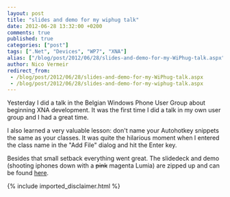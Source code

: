 ```yaml
---
layout: post
title: "slides and demo for my wiphug talk"
date: 2012-06-28 13:32:00 +0200
comments: true
published: true
categories: ["post"]
tags: [".Net", "Devices", "WP7", "XNA"]
alias: ["/blog/post/2012/06/28/slides-and-demo-for-my-WiPhug-talk.aspx", "/blog/post/2012/06/28/slides-and-demo-for-my-wiphug-talk.aspx"]
author: Nico Vermeir
redirect_from:
 - /blog/post/2012/06/28/slides-and-demo-for-my-WiPhug-talk.aspx
 - /blog/post/2012/06/28/slides-and-demo-for-my-wiphug-talk.aspx
---
```

<p>Yesterday I did a talk in the Belgian Windows Phone User Group about beginning XNA development. It was the first time I did a talk in my own user group and I had a great time.</p>
<p>I also learned a very valuable lesson: don't name your Autohotkey snippets the same as your classes. It was quite the hilarious moment when I entered the class name in the "Add File" dialog and hit the Enter key.</p>
<p>Besides that small setback everything went great. The slidedeck and demo (shooting iphones down with a <span style="text-decoration: line-through;">pink</span> magenta Lumia) are zipped up and can be found <a href="http://sdrv.ms/LD7P8Q" target="_blank">here</a>.</p>
{% include imported_disclaimer.html %}

